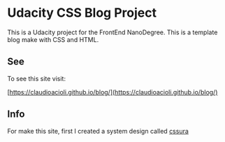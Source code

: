 # Udacity CSS Blog Project

This is a Udacity project for the FrontEnd NanoDegree. 
This is a template blog make with CSS and HTML.

## See

To see this site visit:

[https://claudioacioli.github.io/blog/](https://claudioacioli.github.io/blog/)

## Info

For make this site, first I created a system design called [cssura](https://github.com/claudioacioli/cssura)
